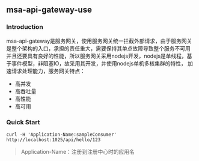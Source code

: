 ## msa-api-gateway-use
### Introduction
msa-api-gateway是服务网关，使用服务网关统一拦截外部请求，由于服务网关是整个架构的入口，承担的责任重大，需要保持其单点故障导致整个服务不可用
并且还要具有良好的性能，所以服务网关采用nodejs开发，nodejs是单线程，基于事件模型，非阻塞IO，故采用其开发，并使用nodejs单机多核集群的特性，
加速请求处理能力，服务网关特点：
- 高并发
- 高吞吐量
- 高性能
- 高可用

### Quick Start
```$xslt
curl -H 'Application-Name:sampleConsumer' http://localhost:1025/api/hello/123
```
> Application-Name：注册到注册中心时的应用名